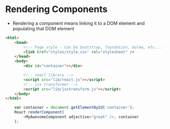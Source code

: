 # Rendering Components

- Rendering a component means linking it to a DOM element and populating that DOM element


```html
<html>
    <head>
        <!-- Page style - Can be bootstrap, foundation, bulma, etc... -->
        <link href="styles/style.css" rel="stylesheet" />        
    </head>
    <body>
        <div id="container"></div>

        <!-- react library -->
        <script src="lib/react.js"></script>
        <!-- jsx transformer -->
        <script src="lib/jsxtransform.js"></script>
    </body>
</html>
```
```js
    var container = document.getElementById('container');
    React.renderComponent(
        <MyAwesomeComponent adjective="great" />, container
    );
```


